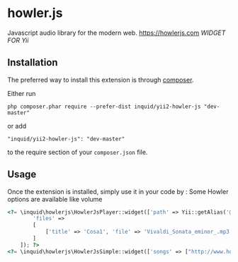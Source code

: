 howler.js
=========
Javascript audio library for the modern web. https://howlerjs.com *WIDGET FOR Yii*

Installation
------------

The preferred way to install this extension is through [composer](http://getcomposer.org/download/).

Either run

```
php composer.phar require --prefer-dist inquid/yii2-howler-js "dev-master"
```

or add

```
"inquid/yii2-howler-js": "dev-master"
```

to the require section of your `composer.json` file.


Usage
-----

Once the extension is installed, simply use it in your code by  :
Some Howler options are available like volume
```php
<?= \inquid\howlerjs\HowlerJsPlayer::widget(['path' => Yii::getAlias('@web/music'),
        'files' =>
        [
            ['title' => 'Cosa1', 'file' => 'Vivaldi_Sonata_eminor_.mp3', 'howl' => null]
        ]
    ]); ?>
<?= \inquid\howlerjs\HowlerJsSimple::widget(['songs' => ["http://www.hochmuth.com/mp3/Vivaldi_Sonata_eminor_.mp3"]]); ?>
```